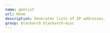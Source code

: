 ```yaml
---
name: genlist
url: None
description: Generates lists of IP addresses.
group: blackarch blackarch-misc
---
```

